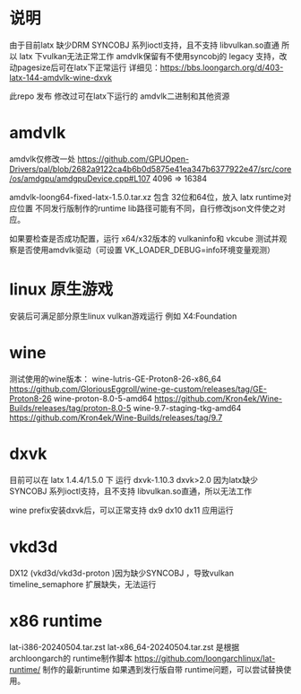 # 说明
由于目前latx 缺少DRM SYNCOBJ 系列ioctl支持，且不支持 libvulkan.so直通
所以 latx 下vulkan无法正常工作
amdvlk保留有不使用syncobj的 legacy 支持，改动pagesize后可在latx下正常运行
详细见：https://bbs.loongarch.org/d/403-latx-144-amdvlk-wine-dxvk

此repo 发布 修改过可在latx下运行的 amdvlk二进制和其他资源

# amdvlk
amdvlk仅修改一处
https://github.com/GPUOpen-Drivers/pal/blob/2682a9122ca4b6b0d5875e41ea347b6377922e47/src/core/os/amdgpu/amdgpuDevice.cpp#L107
4096 => 16384

amdvlk-loong64-fixed-latx-1.5.0.tar.xz 包含 32位和64位，放入 latx runtime对应位置
不同发行版制作的runtime lib路径可能有不同，自行修改json文件使之对应。

如果要检查是否成功配置，运行 x64/x32版本的 vulkaninfo和 vkcube 测试并观察是否使用amdvlk驱动（可设置 VK_LOADER_DEBUG=info环境变量观测）

# linux 原生游戏
安装后可满足部分原生linux  vulkan游戏运行
例如 X4:Foundation

# wine

测试使用的wine版本：
wine-lutris-GE-Proton8-26-x86_64  https://github.com/GloriousEggroll/wine-ge-custom/releases/tag/GE-Proton8-26
wine-proton-8.0-5-amd64 https://github.com/Kron4ek/Wine-Builds/releases/tag/proton-8.0-5
wine-9.7-staging-tkg-amd64 https://github.com/Kron4ek/Wine-Builds/releases/tag/9.7

# dxvk

目前可以在 latx 1.4.4/1.5.0 下 运行 dxvk-1.10.3 
dxvk>2.0 因为latx缺少 SYNCOBJ 系列ioctl支持，且不支持 libvulkan.so直通，所以无法工作

wine prefix安装dxvk后，可以正常支持 dx9 dx10 dx11 应用运行

# vkd3d
DX12 (vkd3d/vkd3d-proton )因为缺少SYNCOBJ ，导致vulkan timeline_semaphore 扩展缺失，无法运行



# x86 runtime

lat-i386-20240504.tar.zst
lat-x86_64-20240504.tar.zst 
是根据 archloongarch的 runtime制作脚本 https://github.com/loongarchlinux/lat-runtime/ 制作的最新runtime
如果遇到发行版自带 runtime问题，可以尝试替换使用。
